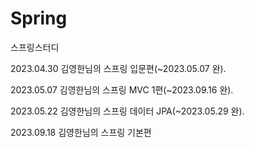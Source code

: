 # Spring
스프링스터디

2023.04.30 김영한님의 스프링 입문편(~2023.05.07 완).

2023.05.07 김영한님의 스프링 MVC 1편(~2023.09.16 완).

2023.05.22 김영한님의 스프링 데이터 JPA(~2023.05.29 완).

2023.09.18 김영한님의 스프링 기본편
